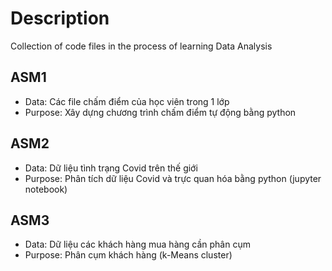 # Description
Collection of code files in the process of learning Data Analysis

## ASM1
- Data: Các file chấm điểm của học viên trong 1 lớp
- Purpose: Xây dựng chương trình chấm điểm tự động bằng python

## ASM2
- Data: Dữ liệu tình trạng Covid trên thế giới 
- Purpose: Phân tích dữ liệu Covid và trực quan hóa bằng python (jupyter notebook)
 
## ASM3
- Data: Dữ liệu các khách hàng mua hàng cần phân cụm 
- Purpose: Phân cụm khách hàng (k-Means cluster)
